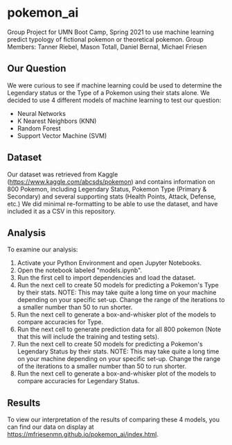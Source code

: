 # pokemon_ai
Group Project for UMN Boot Camp, Spring 2021 to use machine learning predict typology of fictional pokemon or theoretical pokemon.
Group Members: Tanner Riebel, Mason Totall, Daniel Bernal, Michael Friesen

## Our Question
We were curious to see if machine learning could be used to determine the Legendary status or the Type of a Pokemon using their stats alone. We decided to use 4 different models of machine learning to test our question:

* Neural Networks
* K Nearest Neighbors (KNN)
* Random Forest
* Support Vector Machine (SVM)

## Dataset
Our dataset was retrieved from Kaggle (https://www.kaggle.com/abcsds/pokemon) and contains information on 800 Pokemon, including Legendary Status, Pokemon Type (Primary & Secondary) and several supporting stats (Health Points, Attack, Defense, etc.) We did minimal re-formatting to be able to use the dataset, and have included it as a CSV in this repository.

## Analysis
To examine our analysis:

1. Activate your Python Environment and open Jupyter Notebooks.
1. Open the notebook labeled "models.ipynb".
1. Run the first cell to import dependencies and load the dataset.
1. Run the next cell to create 50 models for predicting a Pokemon's Type by their stats. NOTE: This may take quite a long time on your machine depending on your specific set-up. Change the range of the iterations to a smaller number than 50 to run shorter.
1. Run the next cell to generate a box-and-whisker plot of the models to compare accuracies for Type.
1. Run the next cell to generate prediction data for all 800 pokemon (Note that this will include the training and testing sets).
1. Run the next cell to create 50 models for predicting a Pokemon's Legendary Status by their stats. NOTE: This may take quite a long time on your machine depending on your specific set-up. Change the range of the iterations to a smaller number than 50 to run shorter.
1. Run the next cell to generate a box-and-whisker plot of the models to compare accuracies for Legendary Status.


## Results
To view our interpretation of the results of comparing these 4 models, you can find our data on display at https://mfriesenmn.github.io/pokemon_ai/index.html.
